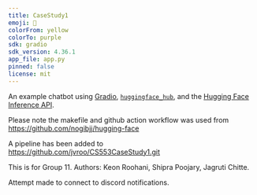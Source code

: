 ```yaml
---
title: CaseStudy1
emoji: 💬
colorFrom: yellow
colorTo: purple
sdk: gradio
sdk_version: 4.36.1
app_file: app.py
pinned: false
license: mit
---
```


An example chatbot using [Gradio](https://gradio.app), [`huggingface_hub`](https://huggingface.co/docs/huggingface_hub/v0.22.2/en/index), and the [Hugging Face Inference API](https://huggingface.co/docs/api-inference/index).

Please note the makefile and github action workflow was used from https://github.com/nogibjj/hugging-face

A pipeline has been added to https://github.com/jvroo/CS553CaseStudy1.git

This is for Group 11. 
Authors: Keon Roohani, Shipra Poojary, Jagruti Chitte. 

Attempt made to connect to discord notifications. 